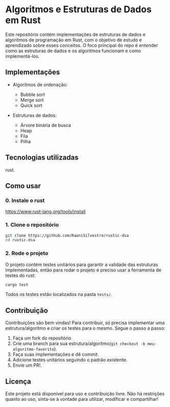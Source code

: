 # Algoritmos e Estruturas de Dados em Rust

Este repositório contém implementações de estruturas de dados e algoritmos de programação em Rust, com o objetivo de estudo e aprendizado sobre esses conceitos. O foco principal do repo é entender como as estruturas de dados e os algoritmos funcionam e como implementá-los.

## Implementações

- Algoritmos de ordenação:
    - Bubble sort
    - Merge sort
    - Quick sort

- Estruturas de dados:
    - Árvore binária de busca
    - Heap
    - Fila
    - Pilha

## Tecnologias utilizadas

rust.

## Como usar

### 0. Instale o rust

https://www.rust-lang.org/tools/install

### 1. Clone o repositório

```bash
git clone https://github.com/RaoniSilvestre/rustic-dsa
cd rustic-dsa
```

### 2. Rode o projeto

O projeto contém testes unitários para garantir a validade das estruturas implementadas, então para rodar o projeto é preciso usar a ferramenta de testes do rust:


```bash
cargo test
```

Todos os testes estão localizados na pasta `tests/`.

## Contribuição

Contribuições são bem vindas! Para contribuir, só precisa implementar uma estrutura/algoritmo e criar os testes para o mesmo. Segue o passo a passo:

1. Faça um fork do repositório
2. Crie uma branch para sua estrutura/algoritmo(`git checkout -b meu-algoritmo-favorito`).
3. Faça suas implementações e dê commit.
4. Adicione testes unitários seguindo o padrão existente.
5. Envie um PR!.


## Licença

Este projeto está disponível para uso e contribuição livre. Não há restrições quanto ao uso, sinta-se à vontade para utilizar, modificar e compartilhar!


